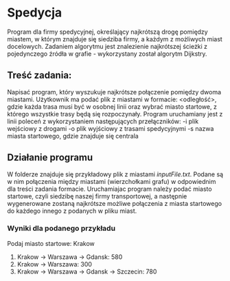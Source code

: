 # Spedycja
Program dla firmy spedycyjnej, określający najkrótszą drogę pomiędzy miastem, w którym znajduje się siedziba firmy, a każdym z możliwych miast docelowych. Zadaniem algorytmu jest znalezienie najkrótszej ścieżki z pojedynczego źródła w grafie - wykorzystany został algorytm Dijkstry.

## Treść zadania: 
Napisać program, który wyszukuje najkrótsze połączenie pomiędzy dwoma miastami.
Użytkownik ma podać plik z miastami w formacie: <miasto> <miasto> <odległość>, gdzie
każda trasa musi być w osobnej linii oraz wybrać miasto startowe, z którego wszystkie trasy
będą się rozpoczynały. Program uruchamiany jest z linii poleceń z wykorzystaniem
następujących przełączników:
-i plik wejściowy z drogami
-o plik wyjściowy z trasami spedycyjnymi
-s nazwa miasta startowego, gdzie znajduje się centrala

## Działanie programu 
W folderze znajduje się przykładowy plik z miastami _inputFile.txt_. Podane są w nim połączenia między miastami (wierzchołkami grafu) w odpowiednim dla treści zadania formacie. Uruchamiajac program należy podać miasto startowe, czyli siedzibę naszej firmy transportowej, a następnie wygenerowane zostaną najkrótsze możliwe połączenia z miasta startowego do każdego innego z podanych w pliku miast.

### Wyniki dla podanego przykładu
Podaj miasto startowe: Krakow
1. Krakow -> Warszawa -> Gdansk: 580
2. Krakow -> Warszawa: 300
3. Krakow -> Warszawa -> Gdansk -> Szczecin: 780